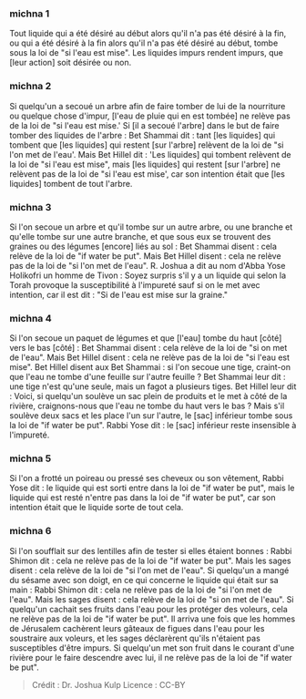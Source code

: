 
### michna 1
Tout liquide qui a été désiré au début alors qu'il n'a pas été désiré à la fin, ou qui a été désiré à la fin alors qu'il n'a pas été désiré au début, tombe sous la loi de "si l'eau est mise". Les liquides impurs rendent impurs, que [leur action] soit désirée ou non.

### michna 2
Si quelqu'un a secoué un arbre afin de faire tomber de lui de la nourriture ou quelque chose d'impur, [l'eau de pluie qui en est tombée] ne relève pas de la loi de "si l'eau est mise.' Si [il a secoué l'arbre] dans le but de faire tomber des liquides de l'arbre : Bet Shammai dit : tant [les liquides] qui tombent que [les liquides] qui restent [sur l'arbre] relèvent de la loi de "si l'on met de l'eau'. Mais Bet Hillel dit : 'Les liquides] qui tombent relèvent de la loi de "si l'eau est mise", mais [les liquides] qui restent [sur l'arbre] ne relèvent pas de la loi de "si l'eau est mise', car son intention était que [les liquides] tombent de tout l'arbre.

### michna 3
Si l'on secoue un arbre et qu'il tombe sur un autre arbre, ou une branche et qu'elle tombe sur une autre branche, et que sous eux se trouvent des graines ou des légumes [encore] liés au sol : Bet Shammai disent : cela relève de la loi de "if water be put". Mais Bet Hillel disent : cela ne relève pas de la loi de "si l'on met de l'eau". R. Joshua a dit au nom d'Abba Yose Holikofri un homme de Tivon : Soyez surpris s'il y a un liquide qui selon la Torah provoque la susceptibilité à l'impureté sauf si on le met avec intention, car il est dit : "Si de l'eau est mise sur la graine."

### michna 4
Si l'on secoue un paquet de légumes et que [l'eau] tombe du haut [côté] vers le bas [côté] : Bet Shammai disent : cela relève de la loi de "si on met de l'eau". Mais Bet Hillel disent : cela ne relève pas de la loi de "si l'eau est mise". Bet Hillel disent aux Bet Shammai : si l'on secoue une tige, craint-on que l'eau ne tombe d'une feuille sur l'autre feuille ? Bet Shammai leur dit : une tige n'est qu'une seule, mais un fagot a plusieurs tiges. Bet Hillel leur dit : Voici, si quelqu'un soulève un sac plein de produits et le met à côté de la rivière, craignons-nous que l'eau ne tombe du haut vers le bas ? Mais s'il soulève deux sacs et les place l'un sur l'autre, le [sac] inférieur tombe sous la loi de "if water be put". Rabbi Yose dit : le [sac] inférieur reste insensible à l'impureté.

### michna 5
Si l'on a frotté un poireau ou pressé ses cheveux ou son vêtement, Rabbi Yose dit : le liquide qui est sorti entre dans la loi de "if water be put", mais le liquide qui est resté n'entre pas dans la loi de "if water be put", car son intention était que le liquide sorte de tout cela.

### michna 6
Si l'on soufflait sur des lentilles afin de tester si elles étaient bonnes : Rabbi Shimon dit : cela ne relève pas de la loi de "if water be put". Mais les sages disent : cela relève de la loi de "si l'on met de l'eau". Si quelqu'un a mangé du sésame avec son doigt, en ce qui concerne le liquide qui était sur sa main : Rabbi Shimon dit : cela ne relève pas de la loi de "si l'on met de l'eau". Mais les sages disent : cela relève de la loi de "si on met de l'eau". Si quelqu'un cachait ses fruits dans l'eau pour les protéger des voleurs, cela ne relève pas de la loi de "if water be put". Il arriva une fois que les hommes de Jérusalem cachèrent leurs gâteaux de figues dans l'eau pour les soustraire aux voleurs, et les sages déclarèrent qu'ils n'étaient pas susceptibles d'être impurs. Si quelqu'un met son fruit dans le courant d'une rivière pour le faire descendre avec lui, il ne relève pas de la loi de "if water be put".

>Crédit : Dr. Joshua Kulp
>Licence : CC-BY